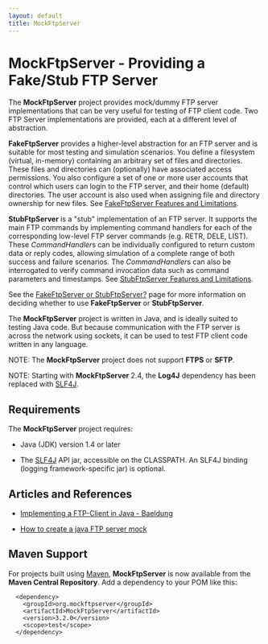 ```yaml
---
layout: default
title: MockFtpServer
---  
```


# MockFtpServer - Providing a Fake/Stub FTP Server

The **MockFtpServer** project provides mock/dummy FTP server implementations that can be very
useful for testing of FTP client code. Two FTP Server implementations are provided, each at a different
level of abstraction.

**FakeFtpServer** provides a higher-level abstraction for an FTP server and is suitable for most testing
and simulation scenarios. You define a filesystem (virtual, in-memory) containing an arbitrary set of
files and directories. These files and directories can (optionally) have associated access permissions.
You also configure a set of one or more user accounts that control which users can login to the FTP server,
and their home (default) directories. The user account is also used when assigning file and directory
ownership for new files. See [FakeFtpServer Features and Limitations](./fakeftpserver-features.html).

**StubFtpServer** is a "stub" implementation of an FTP server. It supports the main FTP commands by
implementing command handlers for each of the corresponding low-level FTP server commands (e.g. RETR,
DELE, LIST). These *CommandHandler*s can be individually configured to return custom data or reply codes,
allowing simulation of a complete range of both success and failure scenarios. The *CommandHandler*s can
also be interrogated to verify command invocation data such as command parameters and timestamps.
See [StubFtpServer Features and Limitations](./stubftpserver-features.html).

See the [FakeFtpServer or StubFtpServer?](./fakeftpserver-versus-stubftpserver.html) page for more
information on deciding whether to use **FakeFtpServer** or **StubFtpServer**.

The **MockFtpServer** project is written in Java, and is ideally suited to testing Java code. But because
communication with the FTP server is across the network using sockets, it can be used to test FTP client 
code written in any language.

NOTE: The **MockFtpServer** project does not support **FTPS** or **SFTP**.

NOTE: Starting with **MockFtpServer** 2.4, the **Log4J** dependency has been replaced with [SLF4J](http://www.slf4j.org/).


## Requirements

The **MockFtpServer** project requires:

 *  Java (JDK) version 1.4 or later

 * The [SLF4J](http://www.slf4j.org/) API jar, accessible on the CLASSPATH. An SLF4J binding (logging
   framework-specific jar) is optional.


## Articles and References

 * [Implementing a FTP-Client in Java - Baeldung](https://www.baeldung.com/java-ftp-client)

 * [How to create a java FTP server mock](https://itsiastic.wordpress.com/2012/11/08/how-to-create-a-java-ftp-server-mock/)


## Maven Support

For projects built using [Maven](http://maven.apache.org/), **MockFtpServer** is now available
from the **Maven Central Repository**. Add a dependency to your POM like this:

```
  <dependency>
    <groupId>org.mockftpserver</groupId>
    <artifactId>MockFtpServer</artifactId>
    <version>3.2.0</version>
    <scope>test</scope>
  </dependency>
```